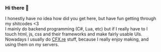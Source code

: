 ### Hi there 👋
I honestly have no idea how did you get here, but have fun getting through my shitcodes <3 <br>
I mainly do backend programming (C#, Lua, etc) but if I really have to I touch html, js, css and their frameworks and make fairly usable UIs. <br>
Nowadays I usually do [CFX.re](https://github.com/citizenfx) stuff, because I really enjoy making, and using them on my servers.
